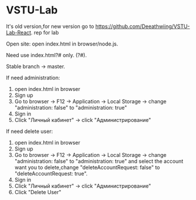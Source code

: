 # VSTU-Lab
It's old version,for new version go to https://github.com/Deeathwiing/VSTU-Lab-React.
rep for lab

Open site: open index.html in browser/node.js.

Need use index.html?# only. (?#).

Stable branch -> master.


If need administration: 
1) open index.html in browser
2) Sign up
3) Go to browser -> F12 -> Application -> Local Storage -> change "administration: false" to "administration: true"
4) Sign in
5) Click "Личный кабинет" -> click "Администрирование"

If need delete user: 
1) open index.html in browser
2) Sign up
3) Go to browser -> F12 -> Application -> Local Storage -> change "administration: false" to "administration: true" and select the account want you to delete,change "deleteAccountRequest: false" to "deleteAccountRequest: true".
4) Sign in
5) Click "Личный кабинет" -> click "Администрирование"
6) Click "Delete User" 
